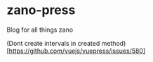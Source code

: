 # zano-press
Blog for all things zano


(Dont create intervals in created method)[https://github.com/vuejs/vuepress/issues/580]
